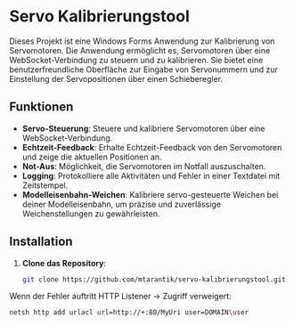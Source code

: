# Servo Kalibrierungstool

Dieses Projekt ist eine Windows Forms Anwendung zur Kalibrierung von Servomotoren. Die Anwendung ermöglicht es, Servomotoren über eine WebSocket-Verbindung zu steuern und zu kalibrieren. Sie bietet eine benutzerfreundliche Oberfläche zur Eingabe von Servonummern und zur Einstellung der Servopositionen über einen Schieberegler.

## Funktionen

- **Servo-Steuerung**: Steuere und kalibriere Servomotoren über eine WebSocket-Verbindung.
- **Echtzeit-Feedback**: Erhalte Echtzeit-Feedback von den Servomotoren und zeige die aktuellen Positionen an.
- **Not-Aus**: Möglichkeit, die Servomotoren im Notfall auszuschalten.
- **Logging**: Protokolliere alle Aktivitäten und Fehler in einer Textdatei mit Zeitstempel.
- **Modelleisenbahn-Weichen**: Kalibriere servo-gesteuerte Weichen bei deiner Modelleisenbahn, um präzise und zuverlässige Weichenstellungen zu gewährleisten.

## Installation

1. **Clone das Repository**:
   ```bash
   git clone https://github.com/mtarantik/servo-kalibrierungstool.git


Wenn der Fehler auftritt HTTP Listener -> Zugriff verweigert:
 ```bash
netsh http add urlacl url=http://+:80/MyUri user=DOMAIN\user
